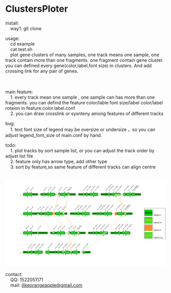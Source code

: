 # ClustersPloter
install:<br>
&nbsp;&nbsp;&nbsp;&nbsp;way1: git clone

usage:<br>
&nbsp;&nbsp;&nbsp;&nbsp;cd example <br>
&nbsp;&nbsp;&nbsp;&nbsp;cat test.sh <br>
&nbsp;&nbsp;&nbsp;&nbsp;plot gene clusters of many samples, one track means one sample, one track contain more than one fragments. one fragment contain gene cluster. you can defined every gene(color,label,font size) in clusters. And add crossing link for any pair of genes.<br><br><br>
    
    
main feature:<br>
&nbsp;&nbsp;&nbsp;&nbsp;1. every track mean one sample , one sample can has more than one fragments. you can defind the feature color/lable font size/label color/label rotaion in feature.color.label.conf <br>
&nbsp;&nbsp;&nbsp;&nbsp;2. you can draw crosslink or sysnteny among features of different tracks<br>

bug:<br>
&nbsp;&nbsp;&nbsp;&nbsp;1. text font size of legend may be oversize or undersize ，so you can adjust legend_font_size of main.conf by hand.

todo:<br>
&nbsp;&nbsp;&nbsp;&nbsp;1. plot tracks by sort sample list, or you can adjust the track order by adjust list file <br>
&nbsp;&nbsp;&nbsp;&nbsp;2. feature only has arrow type, add other type<br>
&nbsp;&nbsp;&nbsp;&nbsp;3. sort by feature,so same feature of different tracks can align centre<br> <br> 
![gene cluster image](example/out.svg)

contact:<br>
&nbsp;&nbsp;&nbsp;&nbsp;QQ: 1522051171<br>
&nbsp;&nbsp;&nbsp;&nbsp;mail: ilikeorangeapple@gmail.com

